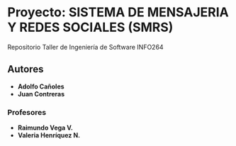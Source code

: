 # Proyecto: SISTEMA DE MENSAJERIA Y REDES SOCIALES (SMRS)
Repositorio Taller de Ingeniería de Software INFO264



## Autores
* **Adolfo Cañoles**
* **Juan Contreras**
### Profesores
* **Raimundo Vega V.**
* **Valeria Henríquez N.**
